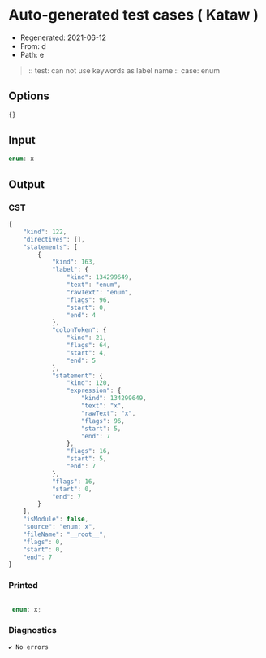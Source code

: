 # Auto-generated test cases ( Kataw )
- Regenerated: 2021-06-12
- From: d
- Path: e
> :: test: can not use keywords as label name
> :: case: enum
## Options

`````js
{}
`````
## Input

`````js
enum: x
`````
## Output

### CST

```javascript
{
    "kind": 122,
    "directives": [],
    "statements": [
        {
            "kind": 163,
            "label": {
                "kind": 134299649,
                "text": "enum",
                "rawText": "enum",
                "flags": 96,
                "start": 0,
                "end": 4
            },
            "colonToken": {
                "kind": 21,
                "flags": 64,
                "start": 4,
                "end": 5
            },
            "statement": {
                "kind": 120,
                "expression": {
                    "kind": 134299649,
                    "text": "x",
                    "rawText": "x",
                    "flags": 96,
                    "start": 5,
                    "end": 7
                },
                "flags": 16,
                "start": 5,
                "end": 7
            },
            "flags": 16,
            "start": 0,
            "end": 7
        }
    ],
    "isModule": false,
    "source": "enum: x",
    "fileName": "__root__",
    "flags": 0,
    "start": 0,
    "end": 7
}
```

### Printed

```javascript

 enum: x; 
```

### Diagnostics

```javascript
✔ No errors
```

